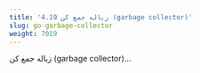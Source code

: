 ```yaml
---
title: '4.19 زباله جمع کن (garbage collector)'
slug: go-garbage-collector
weight: 7019
---
```


زباله جمع کن (garbage collector)...